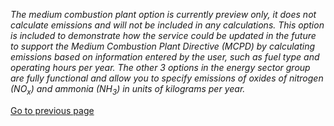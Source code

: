 *The medium combustion plant option is currently preview only, it does not calculate emissions and will not be included in any calculations. This option is included to demonstrate how the service could be updated in the future to support the Medium Combustion Plant Directive (MCPD) by calculating emissions based on information entered by the user, such as fuel type and operating hours per year. The other 3 options in the energy sector group are fully functional and allow you to specify emissions of oxides of nitrogen  (NO<sub>x</sub>) and ammonia (NH<sub>3</sub>) in units of kilograms per year.*

[Go to previous page](2-1-2-source-sector-group-ENERGY.md)

